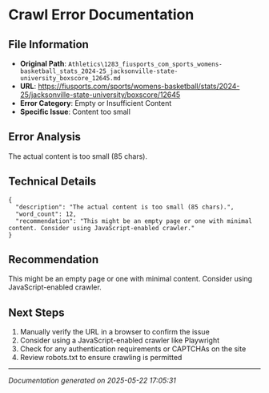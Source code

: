 # Crawl Error Documentation

## File Information
- **Original Path**: `Athletics\1283_fiusports_com_sports_womens-basketball_stats_2024-25_jacksonville-state-university_boxscore_12645.md`
- **URL**: https://fiusports.com/sports/womens-basketball/stats/2024-25/jacksonville-state-university/boxscore/12645
- **Error Category**: Empty or Insufficient Content
- **Specific Issue**: Content too small

## Error Analysis
The actual content is too small (85 chars).

## Technical Details
```
{
  "description": "The actual content is too small (85 chars).",
  "word_count": 12,
  "recommendation": "This might be an empty page or one with minimal content. Consider using JavaScript-enabled crawler."
}
```

## Recommendation
This might be an empty page or one with minimal content. Consider using JavaScript-enabled crawler.

## Next Steps
1. Manually verify the URL in a browser to confirm the issue
2. Consider using a JavaScript-enabled crawler like Playwright
3. Check for any authentication requirements or CAPTCHAs on the site
4. Review robots.txt to ensure crawling is permitted

---
*Documentation generated on 2025-05-22 17:05:31*
